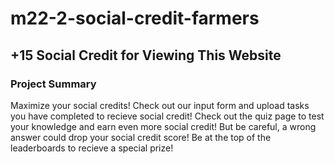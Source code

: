 # m22-2-social-credit-farmers
## +15 Social Credit for Viewing This Website
### Project Summary
Maximize your social credits! Check out our input form and upload tasks you have completed to recieve social credit! Check out the quiz page to test your knowledge and earn even more social credit! But be careful, a wrong answer could drop your social credit score! Be at the top of the leaderboards to recieve a special prize!
